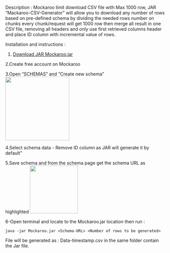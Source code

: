 Description : Mockaroo limit download CSV file with Max 1000 row, JAR “Mackaroo-CSV-Generator” will allow you to download any number of rows based on pre-defined schema by dividing the needed rows number on chunks every chunk/request will get 1000 row then merge all result in one CSV file, removing all headers and only use first retrieved columns header and place ID column with incremental value of rows.  

Installation and instructions : 
1. <a href="https://drive.google.com/file/d/1Z3x14kJNixfFgGeI3W4rzc6EMf4s60MM/view?usp=sharing">Download JAR Mockaroo.jar</a>

2.Create free account on Mockaroo 

3.Open “SCHEMAS” and “Create new schema”
<img src="https://i.ibb.co/gS8MsRM/7c12e688-5ff5-41db-8cc8-ef3355753e99.png" border="0" height="200px">

4.Select schema data - Remove ID column as JAR will generate it by default”

5.Save schema and from the schema page get the schema URL as highlighted 
<img src="https://i.ibb.co/2PHrDL1/bf71ff20-4d62-4bd3-ab37-8d44a6cb7001.png" border="0" height="150px">


6-Open terminal and locate to the Mockaroo.jar location then run : 

`java -jar Mockaroo.jar <Schema-URL> <Number of rows to be generated>`

 File will be generated as : Data-timestamp.csv in the same folder contain the Jar file.

